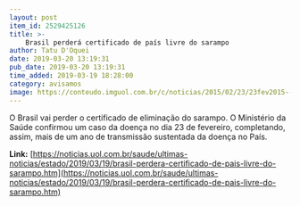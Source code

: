 ```yaml
---
layout: post
item_id: 2529425126
title: >-
    Brasil perderá certificado de país livre do sarampo
author: Tatu D'Oquei
date: 2019-03-20 13:19:31
pub_date: 2019-03-20 13:19:31
time_added: 2019-03-19 18:28:00
category: avisamos
image: https://conteudo.imguol.com.br/c/noticias/2015/02/23/23fev2015---enfermeira-aplica-vacina-contra-o-sarampo-em-um-adulto-em-berlim-alemanha-segundo-informacoes-das-autoridades-locais-uma-crianca-morreu-de-sarampo-na-capital-alema-o-pais-enfrenta-o-maior-1424725306621_750x421.jpg
---
```


O Brasil vai perder o certificado de eliminação do sarampo. O Ministério da Saúde confirmou um caso da doença no dia 23 de fevereiro, completando, assim, mais de um ano de transmissão sustentada da doença no País.

**Link:** [https://noticias.uol.com.br/saude/ultimas-noticias/estado/2019/03/19/brasil-perdera-certificado-de-pais-livre-do-sarampo.htm](https://noticias.uol.com.br/saude/ultimas-noticias/estado/2019/03/19/brasil-perdera-certificado-de-pais-livre-do-sarampo.htm)

